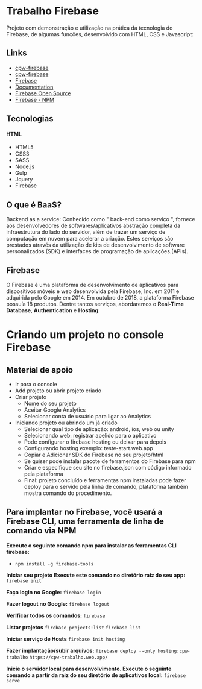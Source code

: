 # Trabalho Firebase

Projeto com demonstração e utilização na prática da tecnologia do Firebase, de algumas funções, desenvolvido com HTML, CSS e Javascript:

## Links

- [cpw-firebase](https://cpw-firebase.web.app) 
- [cpw-firebase](https://cpw-firebase.firebaseapp.com)
- [Firebase](https://firebase.google.com/?hl=pt-BR)
- [Documentation](https://firebase.google.com/docs?hl=pt-BR)
- [Firebase Open Source](https://firebaseopensource.com)
- [Firebase - NPM](https://www.npmjs.com/package/firebase)



## Tecnologias

#### HTML
- HTML5
- CSS3
- SASS
- Node.js
- Gulp
- Jquery
- Firebase

## O que é BaaS?
Backend as a service: Conhecido como " back-end como serviço ", fornece aos desenvolvedores de softwares/aplicativos abstração completa da infraestrutura do lado do servidor, além de trazer um serviço de computação em nuvem para acelerar a criação. Estes serviços são prestados através da utilização de kits de desenvolvimento de software personalizados (SDK) e interfaces de programação de aplicações.(APIs).

## Firebase
O Firebase é uma plataforma de desenvolvimento de aplicativos para dispositivos móveis e web desenvolvida pela Firebase, Inc. em 2011 e adquirida pelo Google em 2014. Em outubro de 2018, a plataforma Firebase possuía 18 produtos. Dentre tantos serviços, abordaremos o **Real-Time Database**, **Authentication** e **Hosting**:

# Criando um projeto no console Firebase
## Material de apoio

*	Ir para o console
*	Add projeto ou abrir projeto criado
*	Criar projeto
    *	Nome do seu projeto
    *	Aceitar Google Analytics
    *	Selecionar conta de usuário para ligar ao Analytics
*	Iniciando projeto ou abrindo um já criado
    *	Selecionar qual tipo de aplicação: android, ios, web ou unity
    *	Selecionando web: registrar apelido para o aplicativo
    *	Pode configurar o firebase hosting ou deixar para depois
    *	Configurando hosting exemplo: teste-start.web.app
    *	Copiar e Adicionar SDK do Firebase no seu projeto/html
    *	Se quiser pode instalar pacote de ferramentos do Firebase para npm
    *	Criar e especifique seu site no firebase.json com código informado pela plataforma
    *	Final: projeto concluído e ferramentas npm instaladas pode fazer deploy para o servido pela linha de comando, plataforma também mostra comando do procedimento.

## Para implantar no Firebase, você usará a Firebase CLI, uma ferramenta de linha de comando via NPM

**Execute o seguinte comando npm para instalar as ferramentas CLI firebase:**
- `npm install -g firebase-tools`

**Iniciar seu projeto**
**Execute este comando no diretório raiz do seu app:**
`firebase init`

**Faça login no Google:**
`firebase login`

**Fazer logout no Google:**
`firebase logout`

**Verificar todos os comandos:**
`firebase`

**Listar projetos**
`firebase projects:list`
`firebase list`

**Iniciar serviço de Hosts**
`firebase init hosting`

**Fazer implantação/subir arquivos:**
`firebase deploy --only hosting:cpw-trabalho`
`https://cpw-trabalho.web.app/`

**Inicie o servidor local para desenvolvimento. Execute o seguinte comando a partir da raiz do seu diretório de aplicativos local:**
`firebase serve`

